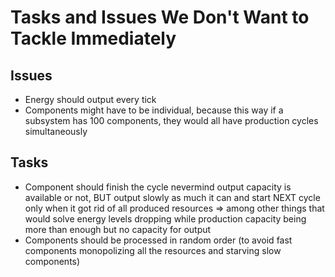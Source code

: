 # Tasks and Issues We Don't Want to Tackle Immediately

## Issues
- Energy should output every tick 
- Components might have to be individual, because this way if a subsystem has 100 components, they would all have production cycles simultaneously

## Tasks
- Component should finish the cycle nevermind output capacity is available or not, BUT output slowly as much it can and start NEXT cycle only when it got rid of all produced resources => among other things that would solve energy levels dropping while production capacity being more than enough but no capacity for output
- Components should be processed in random order (to avoid fast components monopolizing all the resources and starving slow components)